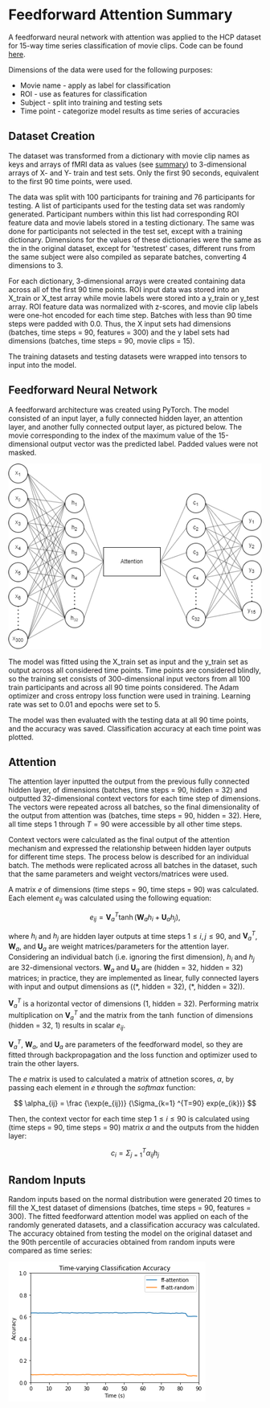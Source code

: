 # Feedforward Attention Summary

A feedforward neural network with attention was applied to the HCP dataset for 15-way time series classification of movie clips. Code can be found [here](ff_attention.ipynb).

Dimensions of the data were used for the following purposes:
* Movie name - apply as label for classification
* ROI - use as features for classification
* Subject - split into training and testing sets
* Time point - categorize model results as time series of accuracies

## Dataset Creation
The dataset was transformed from a dictionary with movie clip names as keys and arrays of fMRI data as values (see [summary](hcp_summary.md)) to 3-dimensional arrays of X- and Y- train and test sets. Only the first 90 seconds, equivalent to the first 90 time points, were used. 

The data was split with 100 participants for training and 76 participants for testing. A list of participants used for the testing data set was randomly generated. Participant numbers within this list had corresponding ROI feature data and movie labels stored in a testing dictionary. The same was done for participants not selected in the test set, except with a training dictionary. Dimensions for the values of these dictionaries were the same as the in the original dataset, except for 'testretest' cases, different runs from the same subject were also compiled as separate batches, converting 4 dimensions to 3.

For each dictionary, 3-dimensional arrays were created containing data across all of the first 90 time points. ROI input data was stored into an X_train or X_test array while movie labels were stored into a y_train or y_test array. ROI feature data was normalized with z-scores, and movie clip labels were one-hot encoded for each time step. Batches with less than 90 time steps were padded with 0.0. Thus, the X input sets had dimensions (batches, time steps = 90, features = 300) and the y label sets had dimensions (batches, time steps = 90, movie clips = 15).

The training datasets and testing datasets were wrapped into tensors to input into the model.

## Feedforward Neural Network
A feedforward architecture was created using PyTorch. The model consisted of an input layer, a fully connected hidden layer, an attention layer, and another fully connected output layer, as pictured below. The movie corresponding to the index of the maximum value of the 15-dimensional output vector was the predicted label. Padded values were not masked.

![](./images/ff_neural_network_attention.drawio.png)

The model was fitted using the X_train set as input and the y_train set as output across all considered time points. Time points are considered blindly, so the training set consists of 300-dimensional input vectors from all 100 train participants and across all 90 time points considered. The Adam optimizer and cross entropy loss function were used in training. Learning rate was set to 0.01 and epochs were set to 5. 

The model was then evaluated with the testing data at all 90 time points, and the accuracy was saved. Classification accuracy at each time point was plotted.

## Attention
The attention layer inputted the output from the previous fully connected hidden layer, of dimensions (batches, time steps = 90, hidden = 32) and outputted 32-dimensional context vectors for each time step of dimensions. The vectors were repeated across all batches, so the final dimensionality of the output from attention was (batches, time steps = 90, hidden = 32). Here, all time steps $1$ through $T=90$ were accessible by all other time steps.

Context vectors were calculated as the final output of the attention mechanism and expressed the relationship between hidden layer outputs for different time steps. The process below is described for an individual batch. The methods were replicated across all batches in the dataset, such that the same parameters and weight vectors/matrices were used.

A matrix $e$ of dimensions (time steps = 90, time steps = 90) was calculated. Each element $e_{ij}$ was calculated using the following equation:

$$
e_{ij} = \boldsymbol{V}_{a} ^{T} \tanh(\boldsymbol{W}_{a}h_{i} + \boldsymbol{U}_{a}h_{j}),
$$

where $h_i$ and $h_j$ are hidden layer outputs at time steps $1 \le i,j \le 90$, and $\boldsymbol{V}_{a} ^{T}$, $\boldsymbol{W}_{a}$, and $\boldsymbol{U}_{a}$ are weight matrices/parameters for the attention layer. Considering an individual batch (i.e. ignoring the first dimension), $h_i$ and $h_j$ are 32-dimensional vectors. $\boldsymbol{W}_{a}$ and $\boldsymbol{U}_{a}$ are (hidden = 32, hidden = 32) matrices; in practice, they are implemented as linear, fully connected layers with input and output dimensions as ((\*, hidden = 32), (\*, hidden = 32)). 

$\boldsymbol{V}_{a}^{T}$ is a horizontal vector of dimensions (1, hidden = 32). Performing matrix multiplication on $\boldsymbol{V}_{a}^{T}$ and the matrix from the $\tanh$ function of dimensions (hidden = 32, 1) results in scalar $e_{ij}$.

$\boldsymbol{V}_{a} ^{T}$, $\boldsymbol{W}_{a}$, and $\boldsymbol{U}_{a}$ are parameters of the feedforward model, so they are fitted through backpropagation and the loss function and optimizer used to train the other layers.

The $e$ matrix is used to calculated a matrix of attnetion scores, $\alpha$, by passing each element in $e$ through the $softmax$ function:

$$
\alpha_{ij} = \frac {\exp(e_{ij})} {\Sigma_{k=1} ^{T=90} exp(e_{ik})}
$$

Then, the context vector for each time step $1 \le i \le 90$ is calculated using (time steps = 90, time steps = 90) matrix $\alpha$ and the outputs from the hidden layer:

$$
c_{i} = \Sigma _{j=1} ^{T} \alpha_{ij} h_{j}
$$

## Random Inputs

Random inputs based on the normal distribution were generated 20 times to fill the X_test dataset of dimensions (batches, time steps = 90, features = 300). The fitted feedforward attention model was applied on each of the randomly generated datasets, and a classification accuracy was calculated. The accuracy obtained from testing the model on the original dataset and the 90th percentile of accuracies obtained from random inputs were compared as time series:

![](./images/ff_attention_accuracy.png)